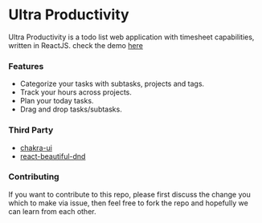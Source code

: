 # Ultra Productivity

Ultra Productivity is a todo list web application with timesheet capabilities, written in ReactJS. check the demo [here](https://62ad80c3d002664be6622cc9--amazing-bavarois-35f778.netlify.app/)

### Features

- Categorize your tasks with subtasks, projects and tags.
- Track your hours across projects.
- Plan your today tasks.
- Drag and drop tasks/subtasks.

### Third Party

- [chakra-ui](https://chakra-ui.com/)
- [react-beautiful-dnd](https://github.com/atlassian/react-beautiful-dnd)

### Contributing

If you want to contribute to this repo, please first discuss the change you which to make via issue, then feel free to fork the repo and hopefully we can learn from each other.
